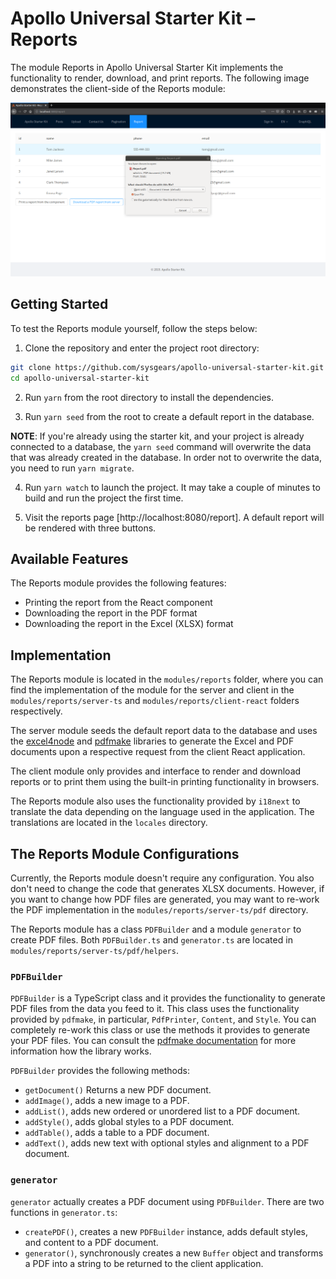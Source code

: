 # Apollo Universal Starter Kit &ndash; Reports

The module Reports in Apollo Universal Starter Kit implements the functionality to render, download, and print reports. 
The following image demonstrates the client-side of the Reports module:

<p align="center">
    <img src="../images/reports-module.png" />
</p> 

## Getting Started

To test the Reports module yourself, follow the steps below:

1. Clone the repository and enter the project root directory:

```bash
git clone https://github.com/sysgears/apollo-universal-starter-kit.git
cd apollo-universal-starter-kit
```

2. Run `yarn` from the root directory to install the dependencies.

3. Run `yarn seed` from the root to create a default report in the database.

**NOTE**: If you're already using the starter kit, and your project is already connected to a database, the `yarn seed`
command will overwrite the data that was already created in the database. In order not to overwrite the data, you need 
to run `yarn migrate`.

4. Run `yarn watch` to launch the project. It may take a couple of minutes to build and run the project the first time.

5. Visit the reports page [http://localhost:8080/report]. A default report will be rendered with three buttons.

## Available Features

The Reports module provides the following features:

* Printing the report from the React component
* Downloading the report in the PDF format
* Downloading the report in the Excel (XLSX) format

## Implementation

The Reports module is located in the `modules/reports` folder, where you can find the implementation of the module for 
the server and client in the `modules/reports/server-ts` and `modules/reports/client-react` folders respectively.

The server module seeds the default report data to the database and uses the [excel4node] and [pdfmake] libraries to 
generate the Excel and PDF documents upon a respective request from the client React application.

The client module only provides and interface to render and download reports or to print them using the built-in 
printing functionality in browsers.

The Reports module also uses the functionality provided by `i18next` to translate the data depending on the language 
used in the application. The translations are located in the `locales` directory.

## The Reports Module Configurations

Currently, the Reports module doesn't require any configuration. You also don't need to change the code that generates
XLSX documents. However, if you want to change how PDF files are generated, you may want to re-work the PDF 
implementation in the `modules/reports/server-ts/pdf` directory.

The Reports module has a class `PDFBuilder` and a module `generator` to create PDF files. Both `PDFBuilder.ts` and 
`generator.ts` are located in `modules/reports/server-ts/pdf/helpers`.

### `PDFBuilder`

`PDFBuilder` is a TypeScript class and it provides the functionality to generate PDF files from the data you feed to it. 
This class uses the functionality provided by `pdfmake`, in particular, `PdfPrinter`, `Content`, and `Style`. You can 
completely re-work this class or use the methods it provides to generate your PDF files. You can consult the [pdfmake
documentation] for more information how the library works.

`PDFBuilder` provides the following methods:

* `getDocument()` Returns a new PDF document.
* `addImage()`, adds a new image to a PDF.
* `addList()`, adds new ordered or unordered list to a PDF document.
* `addStyle()`, adds global styles to a PDF document.
* `addTable()`, adds a table to a PDF document.
* `addText()`, adds new text with optional styles and alignment to a PDF document.

### `generator`

`generator` actually creates a PDF document using `PDFBuilder`. There are two functions in `generator.ts`: 

* `createPDF()`, creates a new `PDFBuilder` instance, adds default styles, and content to a PDF document.
* `generator()`, synchronously creates a new `Buffer` object and transforms a PDF into a string to be returned to the
client application.

[http://localhost:8080/reports]: http://localhost:8080/report
[excel4node]: https://www.npmjs.com/package/excel4node
[pdfmake]: https://www.npmjs.com/package/pdfmake
[pdfmake documentation]: https://pdfmake.github.io/docs/
